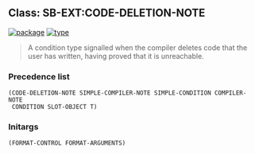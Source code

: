 ## Class: SB-EXT:CODE-DELETION-NOTE
[![package](https://img.shields.io/badge/Package-SB--EXT-5f9ea0.svg?style=social&colorA=999999)](../) [![type](https://img.shields.io/badge/Type-Class-5f9ea0.svg?style=social&colorA=999999)](../#class) 

> A condition type signalled when the compiler deletes code that the user
> has written, having proved that it is unreachable.

### Precedence list
```
(CODE-DELETION-NOTE SIMPLE-COMPILER-NOTE SIMPLE-CONDITION COMPILER-NOTE
 CONDITION SLOT-OBJECT T)
```
### Initargs
```
(FORMAT-CONTROL FORMAT-ARGUMENTS)
```
